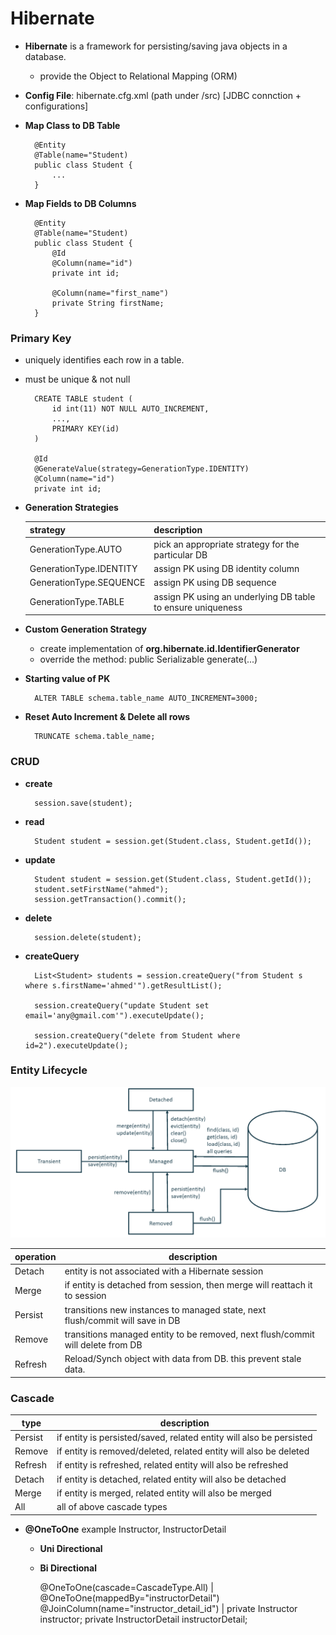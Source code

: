 # Hibernate
* **Hibernate** is a framework for persisting/saving java objects in a database.
  * provide the Object to Relational Mapping (ORM)

* **Config File**: hibernate.cfg.xml (path under /src) [JDBC connction + configurations]

* **Map Class to DB Table**

        @Entity
        @Table(name="Student)
        public class Student {
            ...
        }

* **Map Fields to DB Columns**

        @Entity
        @Table(name="Student)
        public class Student {
            @Id
            @Column(name="id")
            private int id;

            @Column(name="first_name")
            private String firstName;
        }

### Primary Key
* uniquely identifies each row in a table.
* must be unique & not null

        CREATE TABLE student (
            id int(11) NOT NULL AUTO_INCREMENT,
            ...,
            PRIMARY KEY(id)
        )

        @Id
        @GenerateValue(strategy=GenerationType.IDENTITY)
        @Column(name="id")
        private int id;

* **Generation Strategies**

    strategy                | description
    ------------------------|------------------------------------------------------------
    GenerationType.AUTO     | pick an appropriate strategy for the particular DB
    GenerationType.IDENTITY | assign PK using DB identity column
    GenerationType.SEQUENCE | assign PK using DB sequence
    GenerationType.TABLE    | assign PK using an underlying DB table to ensure uniqueness

* **Custom Generation Strategy**
    * create implementation of **org.hibernate.id.IdentifierGenerator**
    * override the method: public Serializable generate(...)
    
* **Starting value of PK**

        ALTER TABLE schema.table_name AUTO_INCREMENT=3000;

* **Reset Auto Increment & Delete all rows**

        TRUNCATE schema.table_name;

### CRUD

* **create**

        session.save(student);

* **read**

        Student student = session.get(Student.class, Student.getId());

* **update**

        Student student = session.get(Student.class, Student.getId());
        student.setFirstName("ahmed");
        session.getTransaction().commit();

* **delete**

        session.delete(student);

* **createQuery**

        List<Student> students = session.createQuery("from Student s where s.firstName='ahmed'").getResultList();

        session.createQuery("update Student set email='any@gmail.com'").executeUpdate();

        session.createQuery("delete from Student where id=2").executeUpdate();

### Entity Lifecycle
![](https://github.com/shamy1st/hibernate/blob/main/entity-lifecycle.png)

operation | description
----------|---------------------------------------------------------------------------------
Detach    | entity is not associated with a Hibernate session
Merge     | if entity is detached from session, then merge will reattach it to session
Persist   | transitions new instances to managed state, next flush/commit will save in DB
Remove    | transitions managed entity to be removed, next flush/commit will delete from DB
Refresh   | Reload/Synch object with data from DB. this prevent stale data.

### Cascade

type    | description
--------|---------------------------------------------------------------------
Persist | if entity is persisted/saved, related entity will also be persisted
Remove  | if entity is removed/deleted, related entity will also be deleted
Refresh | if entity is refreshed, related entity will also be refreshed
Detach  | if entity is detached, related entity will also be detached
Merge   | if entity is merged, related entity will also be merged
All     | all of above cascade types

* **@OneToOne**
example Instructor, InstructorDetail
    * **Uni Directional**
    * **Bi Directional**

        @OneToOne(cascade=CascadeType.All)          | @OneToOne(mappedBy="instructorDetail")
        @JoinColumn(name="instructor_detail_id")    | private Instructor instructor;
        private InstructorDetail instructorDetail;


        





































